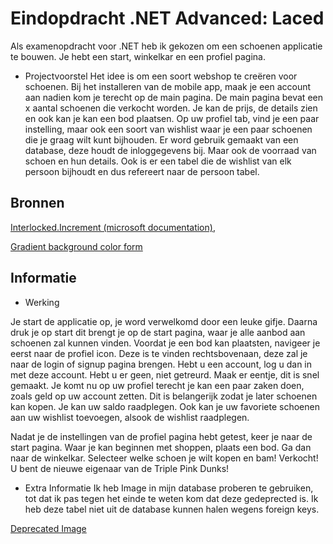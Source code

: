 # Eindopdracht .NET Advanced: Laced
Als examenopdracht voor .NET heb ik gekozen om een schoenen applicatie te bouwen.
Je hebt een start, winkelkar en een profiel pagina. 

* Projectvoorstel
Het idee is om een soort webshop te creëren voor schoenen. 
Bij het installeren van de mobile app, maak je een account aan nadien kom je terecht op de main pagina. 
De main pagina bevat een x aantal schoenen die verkocht worden.
Je kan de prijs, de details zien en ook kan je kan een bod plaatsen. 
Op uw profiel tab, vind je een paar instelling, maar ook een soort van wishlist waar je een paar schoenen die je graag wilt kunt bijhouden. 
Er word gebruik gemaakt van een database, deze houdt de inloggegevens bij. 
Maar ook de voorraad van schoen en hun details. 
Ook is er een tabel die de wishlist van elk persoon bijhoudt en dus refereert naar de persoon tabel. 


## Bronnen

[Interlocked.Increment (microsoft documentation)](https://learn.microsoft.com/en-us/dotnet/api/system.threading.interlocked.increment?view=net-6.0 ),

[Gradient background color form](https://www.daveoncsharp.com/2009/09/how-to-paint-a-gradient-background-for-your-forms/)


## Informatie
* Werking 

Je start de applicatie op, je word verwelkomd door een leuke gifje. 
Daarna druk je op start dit brengt je op de start pagina, waar je alle aanbod aan schoenen zal kunnen vinden. 
Voordat je een bod kan plaatsten, navigeer je eerst naar de profiel icon. Deze is te vinden rechtsbovenaan, 
deze zal je naar de login of signup pagina brengen. Hebt u een account, log u dan in met deze account. 
Hebt u er geen, niet getreurd. Maak er eentje, dit is snel gemaakt. 
Je komt nu op uw profiel terecht je kan een paar zaken doen, zoals geld op uw account zetten. 
Dit is belangerijk zodat je later schoenen kan kopen. Je kan uw saldo raadplegen. 
Ook kan je uw favoriete schoenen aan uw wishlist toevoegen, alsook de wishlist raadplegen. 

Nadat je de instellingen van de profiel pagina hebt getest, keer je naar de start pagina. 
Waar je kan beginnen met shoppen, plaats een bod. Ga dan naar de winkelkar. 
Selecteer welke schoen je wilt kopen en bam! Verkocht! U bent de nieuwe eigenaar van de Triple Pink Dunks!



* Extra Informatie 
Ik heb Image in mijn database proberen te gebruiken, tot dat ik pas tegen het einde te weten kom dat deze gedeprected is. 
Ik heb deze tabel niet uit de database kunnen halen wegens foreign keys. 

[Deprecated Image](https://learn.microsoft.com/en-us/sql/t-sql/data-types/ntext-text-and-image-transact-sql?redirectedfrom=MSDN&view=sql-server-ver16)

